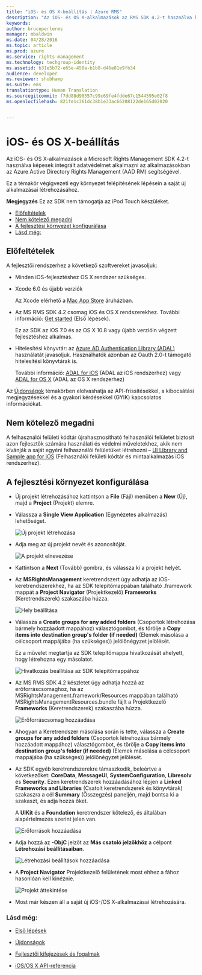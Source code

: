 ```yaml
---
title: "iOS- és OS X-beállítás | Azure RMS"
description: "Az iOS- és OS X-alkalmazások az RMS SDK 4.2-t használva képesek integrált adatvédelmet alkalmazni az alkalmazásokban az AAD RM segítségével."
keywords: 
author: bruceperlerms
manager: mbaldwin
ms.date: 04/28/2016
ms.topic: article
ms.prod: azure
ms.service: rights-management
ms.technology: techgroup-identity
ms.assetid: b31e5b72-e65e-450a-b1b8-d46e81e9fb34
audience: developer
ms.reviewer: shubhamp
ms.suite: ems
translationtype: Human Translation
ms.sourcegitcommit: f7dd88d90357c99c69fe4fdde67c1544595e02f8
ms.openlocfilehash: 821fe1c361dc38b1e33ac66208122de165d02020


---
```


# iOS- és OS X-beállítás

Az iOS- és OS X-alkalmazások a Microsoft Rights Management SDK 4.2-t használva képesek integrált adatvédelmet alkalmazni az alkalmazásokban az Azure Active Directory Rights Management (AAD RM) segítségével.

Ez a témakör végigvezeti egy környezet felépítésének lépésein a saját új alkalmazásai létrehozásához.

**Megjegyzés**  Ez az SDK nem támogatja az iPod Touch készüléket.


-   [Előfeltételek](#prerequisites)
-   [Nem kötelező megadni](#optional)
-   [A fejlesztési környezet konfigurálása](#configuring_your_development_environment)
-   [Lásd még:](#see_also)

## Előfeltételek

A fejlesztői rendszerhez a következő szoftvereket javasoljuk:

-   Minden iOS-fejlesztéshez OS X rendszer szükséges.
-   Xcode 6.0 és újabb verziók

    Az Xcode elérhető a [Mac App Store](https://developer.apple.com/technologies/mac/) áruházban.

-   Az MS RMS SDK 4.2 csomag iOS és OS X rendszerekhez. További információ: [Get started](get-started.md) (Első lépések).

    Ez az SDK az iOS 7.0 és az OS X 10.8 vagy újabb verzióin végzett fejlesztéshez alkalmas.

-   Hitelesítési könyvtár: az [Azure AD Authentication Library (ADAL)](https://msdn.microsoft.com/library/jj573266.aspx) használatát javasoljuk. Használhatók azonban az Oauth 2.0-t támogató hitelesítési könyvtárak is.

    További információ: [ADAL for iOS](https://github.com/MSOpenTech/azure-activedirectory-library-for-ios) (ADAL az iOS rendszerhez) vagy [ADAL for OS X](https://github.com/MSOpenTech/azure-activedirectory-library-for-ios/tree/OSXUniversal) (ADAL az OS X rendszerhez)

Az [Újdonságok](release-notes.md) témakörben elolvashatja az API-frissítésekkel, a kibocsátási megjegyzésekkel és a gyakori kérdésekkel (GYIK) kapcsolatos információkat.

## Nem kötelező megadni

A felhasználói felületi kódtár újrahasznosítható felhasználói felületet biztosít azon fejlesztők számára használati és védelmi műveletekhez, akik nem kívánják a saját egyéni felhasználói felületüket létrehozni – [UI Library and Sample app for iOS](https://github.com/AzureAD/rms-sdk-ui-for-ios) (Felhasználói felületi kódtár és mintaalkalmazás iOS rendszerhez).

## A fejlesztési környezet konfigurálása

-   Új projekt létrehozásához kattintson a **File** (Fájl) menüben a **New** (Új), majd a **Project** (Projekt) elemre.
-   Válassza a **Single View Application** (Egynézetes alkalmazás) lehetőséget.

    ![Új projekt létrehozása](../media/iOS-Project.png)

-   Adja meg az új projekt nevét és azonosítóját.

    ![A projekt elnevezése](../media/iOS-project-options.png)

-   Kattintson a **Next** (Tovább) gombra, és válassza ki a projekt helyét.
-   Az **MSRightsManagement** keretrendszert úgy adhatja az iOS-keretrendszerekhez, ha az SDK telepítőmappában található .framework mappát a **Project Navigator** (Projektkezelő) **Frameworks** (Keretrendszerek) szakaszába húzza.

    ![Hely beállítása](../media/ios-add-dependencies-01a.png)

-   Válassza a **Create groups for any added folders** (Csoportok létrehozása bármely hozzáadott mappához) választógombot, és törölje a **Copy items into destination group's folder (if needed)** (Elemek másolása a célcsoport mappájába (ha szükséges)) jelölőnégyzet jelölését.

    Ez a művelet megtartja az SDK telepítőmappa hivatkozását ahelyett, hogy létrehozna egy másolatot.

    ![Hivatkozás beállítása az SDK telepítőmappához](../media/iOS-create-groups.png)

-   Az MS RMS SDK 4.2 készletet úgy adhatja hozzá az erőforráscsomaghoz, ha az MSRightsManagement.framework/Resources mappában található MSRightsManagementResources.bundle fájlt a Projektkezelő **Frameworks** (Keretrendszerek) szakaszába húzza.

    ![Erőforráscsomag hozzáadása](../media/iOS-add-resource-bundle-02a.png)

-   Ahogyan a Keretrendszer másolása során is tette, válassza a **Create groups for any added folders** (Csoportok létrehozása bármely hozzáadott mappához) választógombot, és törölje a **Copy items into destination group's folder (if needed)** (Elemek másolása a célcsoport mappájába (ha szükséges)) jelölőnégyzet jelölését.
-   Az SDK egyéb keretrendszerekre támaszkodik, beleértve a következőket: **CoreData**, **MessageUI**, **SystemConfiguration**, **Libresolv** és **Security**. Ezen keretrendszerek hozzáadásához lépjen a **Linked Frameworks and Libraries** (Csatolt keretrendszerek és könyvtárak) szakaszra a cél **Summary** (Összegzés) paneljén, majd bontsa ki a szakaszt, és adja hozzá őket.

    A **UIKit** és a **Foundation** keretrendszer kötelező, és általában alapértelmezés szerint jelen van.

    ![Erőforrások hozzáadása](../media/iOS-add-libraries.png)

-   Adja hozzá az **-ObjC** jelzőt az **Más csatoló jelzőkhöz** a célpont **Létrehozási beállításaiban**.

    ![Létrehozási beállítások hozzáadása](../media/iOS-linker-flags.png)

-   A **Project Navigator** Projektkezelő felületének most ehhez a fához hasonlóan kell kinéznie.

    ![Projekt áttekintése](../media/iOS-verify-setup-01a.png)

-   Most már készen áll a saját új iOS-/OS X-alkalmazásai létrehozására.

### Lásd még:

* [Első lépések](get-started.md)

* [Újdonságok](release-notes.md)

* [Fejlesztői kifejezések és fogalmak](core-concepts.md)

* [iOS/OS X API-referencia](/rights-management/sdk/4.2/api/ios/ios)

 

 






<!--HONumber=Jul16_HO2-->


